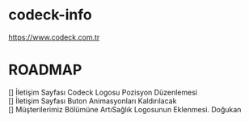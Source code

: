 # codeck-info
https://www.codeck.com.tr


# ROADMAP 

[] İletişim Sayfası Codeck Logosu Pozisyon Düzenlemesi <br/> 
[] İletişim Sayfası Buton Animasyonları Kaldırılacak  
[] Müşterilerimiz Bölümüne ArtıSağlık Logosunun Eklenmesi. Doğukan
